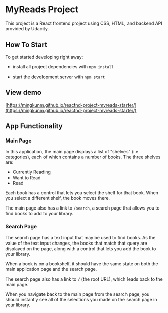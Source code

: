# MyReads Project

This project is a React frontend project using CSS, HTML, and backend API provided by Udacity.

## How To Start

To get started developing right away:

- install all project dependencies with `npm install`

- start the development server with `npm start`

## View demo

[https://mingkunm.github.io/reactnd-project-myreads-starter/](https://mingkunm.github.io/reactnd-project-myreads-starter/)

## App Functionality

### Main Page

In this application, the main page displays a list of "shelves" (i.e. categories), each of which contains a number of books. The three shelves are:

- Currently Reading
- Want to Read
- Read

Each book has a control that lets you select the shelf for that book. When you select a different shelf, the book moves there.

The main page also has a link to `/search`, a search page that allows you to find books to add to your library.

### Search Page

The search page has a text input that may be used to find books. As the value of the text input changes, the books that match that query are displayed on the page, along with a control that lets you add the book to your library.

When a book is on a bookshelf, it should have the same state on both the main application page and the search page.

The search page also has a link to `/` (the root URL), which leads back to the main page.

When you navigate back to the main page from the search page, you should instantly see all of the selections you made on the search page in your library.
